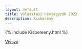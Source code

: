 ```yaml
---
layout: default
title: Választási névjegyzék 2022
description: Kisberény
---
```


{% include Kisbereeny.html %}

[Vissza](./)
